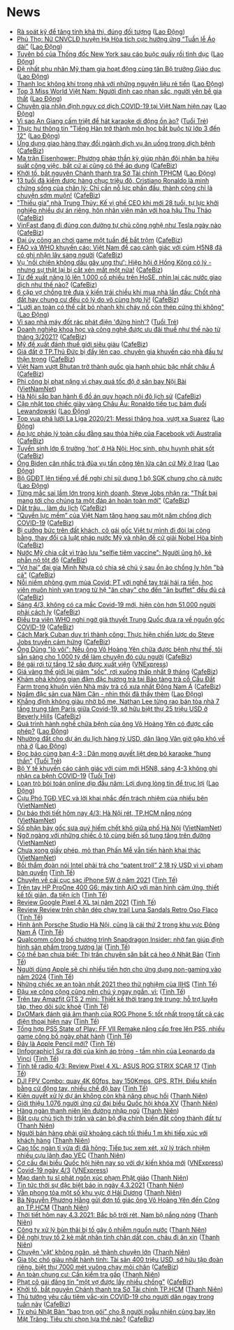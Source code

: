 # News

- [Rà soát kỹ để tăng tính khả thi, đúng đối tượng](https://laodong.vn/xa-hoi/ra-soat-ky-de-tang-tinh-kha-thi-dung-doi-tuong-885517.ldo) ([Lao Động](https://laodong.vn))
- [Phú Thọ: Nữ CNVCLĐ huyện Hạ Hòa tích cực hưởng ứng “Tuần lễ Áo dài”](https://laodong.vn/ldld-phu-tho/phu-tho-nu-cnvcld-huyen-ha-hoa-tich-cuc-huong-ung-tuan-le-ao-dai-885610.ldo) ([Lao Động](https://laodong.vn))
- [Tuyên bố của Thống đốc New York sau cáo buộc quấy rối tình dục](https://laodong.vn/the-gioi/tuyen-bo-cua-thong-doc-new-york-sau-cao-buoc-quay-roi-tinh-duc-885597.ldo) ([Lao Động](https://laodong.vn))
- [Đệ nhất phu nhân Mỹ tham gia hoạt động cùng tân Bộ trưởng Giáo dục](https://laodong.vn/the-gioi/de-nhat-phu-nhan-my-tham-gia-hoat-dong-cung-tan-bo-truong-giao-duc-885578.ldo) ([Lao Động](https://laodong.vn))
- [Thanh lọc không khí trong nhà với những nguyên liệu rẻ tiền](https://laodong.vn/bat-dong-san/thanh-loc-khong-khi-trong-nha-voi-nhung-nguyen-lieu-re-tien-885448.ldo) ([Lao Động](https://laodong.vn))
- [Top 3 Miss World Việt Nam: Người đỉnh cao nhan sắc, người yên bề gia thất](https://laodong.vn/photo/top-3-miss-world-viet-nam-nguoi-dinh-cao-nhan-sac-nguoi-yen-be-gia-that-885586.ldo) ([Lao Động](https://laodong.vn))
- [Chuyên gia nhận định nguy cơ dịch COVID-19 tại Việt Nam hiện nay](https://laodong.vn/video-thoi-su/chuyen-gia-nhan-dinh-nguy-co-dich-covid-19-tai-viet-nam-hien-nay-885449.ldo) ([Lao Động](https://laodong.vn))
- [Vì sao An Giang cấm triệt để hát karaoke di động ồn ào?](https://tuoitre.vn/vi-sao-an-giang-cam-triet-de-hat-karaoke-di-dong-on-ao-20210304081442749.htm) ([Tuổi Trẻ](https://tuoitre.vn))
- [Thực hư thông tin &quot;Tiếng Hàn trở thành môn học bắt buộc từ lớp 3 đến 12&quot;](https://laodong.vn/xa-hoi/thuc-hu-thong-tin-tieng-han-tro-thanh-mon-hoc-bat-buoc-tu-lop-3-den-12-885583.ldo) ([Lao Động](https://laodong.vn))
- [Ứng dụng giao hàng thay đổi ngành dịch vụ ăn uống trong dịch bệnh](https://cafebiz.vn/ung-dung-giao-hang-thay-doi-nganh-dich-vu-an-uong-trong-dich-benh-20210304083634633.chn) ([CafeBiz](https://cafebiz.vn))
- [Ma trận Eisenhower: Phương pháp thần kỳ giúp nhân đôi nhân ba hiệu suất công việc, bất cứ ai cũng có thể áp dụng](https://cafebiz.vn/ma-tran-eisenhower-phuong-phap-than-ky-giup-nhan-doi-nhan-ba-hieu-suat-cong-viec-bat-cu-ai-cung-co-the-ap-dung-20210303170241559.chn) ([CafeBiz](https://cafebiz.vn))
- [Khởi tố, bắt nguyên Chánh thanh tra Sở Tài chính TPHCM](https://laodong.vn/phap-luat/khoi-to-bat-nguyen-chanh-thanh-tra-so-tai-chinh-tphcm-885594.ldo) ([Lao Động](https://laodong.vn))
- [13 tuổi đã kiếm được hàng chục triệu đô, Cristiano Ronaldo là minh chứng sống của chân lý: Chỉ cần nỗ lực phấn đấu, thành công chỉ là chuyện sớm muộn!](https://cafebiz.vn/13-tuoi-da-kiem-duoc-hang-chuc-trieu-do-cristiano-ronaldo-la-minh-chung-song-cua-chan-ly-chi-can-no-luc-phan-dau-thanh-cong-chi-la-chuyen-som-muon-20210302155503667.chn) ([CafeBiz](https://cafebiz.vn))
- ["Thiếu gia” nhà Trung Thủy: Kế vị ghế CEO khi mới 28 tuổi, tự lực khởi nghiệp nhiều dự án riêng, hôn nhân viên mãn với hoa hậu Thu Thảo](https://cafebiz.vn/thieu-gia-nha-trung-thuy-ke-vi-ghe-ceo-khi-moi-28-tuoi-tu-luc-khoi-nghiep-nhieu-du-an-rieng-hon-nhan-vien-man-voi-hoa-hau-thu-thao-2021030100243611.chn) ([CafeBiz](https://cafebiz.vn))
- [VinFast đang đi đúng con đường tự chủ công nghệ như Tesla ngày nào](https://cafebiz.vn/vinfast-dang-di-dung-con-duong-tu-chu-cong-nghe-nhu-tesla-ngay-nao-2021030408312243.chn) ([CafeBiz](https://cafebiz.vn))
- [Đại úy công an chơi game một tuần để bắt trộm](https://cafebiz.vn/dai-uy-cong-an-choi-game-mot-tuan-de-bat-trom-20210304085814023.chn) ([CafeBiz](https://cafebiz.vn))
- [FAO và WHO khuyến cáo: Việt Nam đề cao cảnh giác với cúm H5N8 đã có ghi nhận lây sang người](https://cafebiz.vn/fao-va-who-khuyen-cao-viet-nam-de-cao-canh-giac-voi-cum-h5n8-da-co-ghi-nhan-lay-sang-nguoi-202103040855195.chn) ([CafeBiz](https://cafebiz.vn))
- [Vụ 'nồi chiên không dầu gây ung thư': Hiệp hội ở Hồng Kông có lý - nhưng sự thật lại bị cắt xén mất một nửa!](https://cafebiz.vn/vu-noi-chien-khong-dau-gay-ung-thu-hiep-hoi-o-hong-kong-co-ly-nhung-su-that-lai-bi-cat-xen-mat-mot-nua-20210304085310349.chn) ([CafeBiz](https://cafebiz.vn))
- [Từ đề xuất nâng lô lên 1.000 cổ phiếu trên HoSE, nhìn lại các nước giao dịch như thế nào?](https://cafebiz.vn/tu-de-xuat-nang-lo-len-1000-co-phieu-tren-hose-nhin-lai-cac-nuoc-giao-dich-nhu-the-nao-20210304085057491.chn) ([CafeBiz](https://cafebiz.vn))
- [6 cặp vợ chồng trẻ đưa ý kiến trái chiều khi mua nhà lần đầu: Chốt nhà đất hay chung cư đều có lý do vô cùng hợp lý!](https://cafebiz.vn/6-cap-vo-chong-tre-dua-y-kien-trai-chieu-khi-mua-nha-lan-dau-chot-nha-dat-hay-chung-cu-deu-co-ly-do-vo-cung-hop-ly-2021030408504854.chn) ([CafeBiz](https://cafebiz.vn))
- [&quot;Lưới an toàn có thể cắt bỏ nhanh khi cháy nổ còn thép cứng thì không&quot;](https://laodong.vn/xa-hoi/luoi-an-toan-co-the-cat-bo-nhanh-khi-chay-no-con-thep-cung-thi-khong-885579.ldo) ([Lao Động](https://laodong.vn))
- [Vì sao nhà máy đốt rác phát điện 'đứng hình'?](https://tuoitre.vn/vi-sao-nha-may-dot-rac-phat-dien-dung-hinh-2021030407472214.htm) ([Tuổi Trẻ](https://tuoitre.vn))
- [Doanh nghiệp khoa học và công nghệ được ưu đãi thuế như thế nào từ tháng 3/2021?](https://cafebiz.vn/doanh-nghiep-khoa-hoc-va-cong-nghe-duoc-uu-dai-thue-nhu-the-nao-tu-thang-3-2021-20210304084216304.chn) ([CafeBiz](https://cafebiz.vn))
- [Mỹ đề xuất đánh thuế giới siêu giàu](https://cafebiz.vn/my-de-xuat-danh-thue-gioi-sieu-giau-20210304083752362.chn) ([CafeBiz](https://cafebiz.vn))
- [Giá đất ở TP.Thủ Đức bị đẩy lên cao, chuyên gia khuyến cáo nhà đầu tư thận trọng](https://cafebiz.vn/gia-dat-o-tpthu-duc-bi-day-len-cao-chuyen-gia-khuyen-cao-nha-dau-tu-than-trong-2021030408393193.chn) ([CafeBiz](https://cafebiz.vn))
- [Việt Nam vượt Bhutan trở thành quốc gia hạnh phúc bậc nhất châu Á](https://cafebiz.vn/viet-nam-vuot-bhutan-tro-thanh-quoc-gia-hanh-phuc-bac-nhat-chau-a-20210304082944201.chn) ([CafeBiz](https://cafebiz.vn))
- [Phi công bị phạt nặng vì chạy quá tốc độ ở sân bay Nội Bài](http://vietnamnet.vn/vn/thoi-su/an-toan-giao-thong/phi-cong-bi-phat-nang-vi-chay-qua-toc-do-o-san-bay-noi-bai-717067.html) ([VietNamNet](https://vietnamnet.vn))
- [Hà Nội sắp ban hành 6 đồ án quy hoạch nội đô lịch sử](https://cafebiz.vn/ha-noi-sap-ban-hanh-6-do-an-quy-hoach-noi-do-lich-su-20210304082845074.chn) ([CafeBiz](https://cafebiz.vn))
- [Cập nhật top chiếc giày vàng Châu Âu: Ronaldo tiếp tục bám đuổi Lewandowski](https://laodong.vn/infographic/cap-nhat-top-chiec-giay-vang-chau-au-ronaldo-tiep-tuc-bam-duoi-lewandowski-885565.ldo) ([Lao Động](https://laodong.vn))
- [Top vua phá lưới La Liga 2020/21: Messi thăng hoa, vượt xa Suarez](https://laodong.vn/photo/top-vua-pha-luoi-la-liga-202021-messi-thang-hoa-vuot-xa-suarez-885561.ldo) ([Lao Động](https://laodong.vn))
- [Áp lực pháp lý toàn cầu đằng sau thỏa hiệp của Facebook với Australia](https://cafebiz.vn/ap-luc-phap-ly-toan-cau-dang-sau-thoa-hiep-cua-facebook-voi-australia-20210304082641839.chn) ([CafeBiz](https://cafebiz.vn))
- [Tuyển sinh lớp 6 trường 'hot' ở Hà Nội: Học sinh, phụ huynh phát sốt](https://cafebiz.vn/tuyen-sinh-lop-6-truong-hot-o-ha-noi-hoc-sinh-phu-huynh-phat-sot-20210304082333929.chn) ([CafeBiz](https://cafebiz.vn))
- [Ông Biden cân nhắc trả đũa vụ tấn công tên lửa căn cứ Mỹ ở Iraq](https://laodong.vn/the-gioi/ong-biden-can-nhac-tra-dua-vu-tan-cong-ten-lua-can-cu-my-o-iraq-885569.ldo) ([Lao Động](https://laodong.vn))
- [Bộ GDĐT lên tiếng về đề nghị chỉ sử dụng 1 bộ SGK chung cho cả nước](https://laodong.vn/ban-doc/bo-gddt-len-tieng-ve-de-nghi-chi-su-dung-1-bo-sgk-chung-cho-ca-nuoc-885530.ldo) ([Lao Động](https://laodong.vn))
- [Từng mắc sai lầm lớn trong kinh doanh, Steve Jobs nhận ra: "Thất bại mang tới cho chúng ta một đáp án hoàn toàn mới"](https://cafebiz.vn/tung-mac-sai-lam-lon-trong-kinh-doanh-steve-jobs-nhan-ra-that-bai-mang-toi-cho-chung-ta-mot-dap-an-hoan-toan-moi-20210303153826139.chn) ([CafeBiz](https://cafebiz.vn))
- [Dắt trâu… làm du lịch](https://cafebiz.vn/dat-trau-lam-du-lich-20210304080610387.chn) ([CafeBiz](https://cafebiz.vn))
- [“Quyền lực mềm” của Việt Nam tăng hạng sau một năm chống dịch COVID-19](https://cafebiz.vn/quyen-luc-mem-cua-viet-nam-tang-hang-sau-mot-nam-chong-dich-covid-19-20210304080442521.chn) ([CafeBiz](https://cafebiz.vn))
- [Bị cưỡng bức trên đất khách, cô gái gốc Việt tự mình đi đòi lại công bằng, thay đổi cả luật pháp nước Mỹ và nhận đề cử giải Nobel Hòa bình](https://cafebiz.vn/bi-cuong-buc-tren-dat-khach-co-gai-goc-viet-tu-minh-di-doi-lai-cong-bang-thay-doi-ca-luat-phap-nuoc-my-va-nhan-de-cu-giai-nobel-hoa-binh-20210304080105898.chn) ([CafeBiz](https://cafebiz.vn))
- [Nước Mỹ chia cắt vì trào lưu "selfie tiêm vaccine": Người ủng hộ, kẻ phẫn nộ tột độ](https://cafebiz.vn/nuoc-my-chia-cat-vi-trao-luu-selfie-tiem-vaccine-nguoi-ung-ho-ke-phan-no-tot-do-2021030407592508.chn) ([CafeBiz](https://cafebiz.vn))
- [“Vợ hai” đại gia Minh Nhựa có chia sẻ chú ý sau ồn ào chồng ly hôn "bà cả"](https://cafebiz.vn/vo-hai-dai-gia-minh-nhua-co-chia-se-chu-y-sau-on-ao-chong-ly-hon-ba-ca-20210304075827133.chn) ([CafeBiz](https://cafebiz.vn))
- [Nỗi niềm phòng gym mùa Covid: PT với nghề tay trái hái ra tiền, học viên muôn hình vạn trạng từ hệ "ăn chay" cho đến "ăn buffet" đều đủ cả](https://cafebiz.vn/noi-niem-phong-gym-mua-covid-pt-voi-nghe-tay-trai-hai-ra-tien-hoc-vien-muon-hinh-van-trang-tu-he-an-chay-cho-den-an-buffet-deu-du-ca-20210304075726846.chn) ([CafeBiz](https://cafebiz.vn))
- [Sáng 4/3, không có ca mắc Covid-19 mới, hiện còn hơn 51.000 người phải cách ly](https://cafebiz.vn/sang-4-3-khong-co-ca-mac-covid-19-moi-hien-con-hon-51000-nguoi-phai-cach-ly-20210304075501635.chn) ([CafeBiz](https://cafebiz.vn))
- [Điều tra viên WHO nghi ngờ giả thuyết Trung Quốc đưa ra về nguồn gốc COVID-19](https://cafebiz.vn/dieu-tra-vien-who-nghi-ngo-gia-thuyet-trung-quoc-dua-ra-ve-nguon-goc-covid-19-20210304075408268.chn) ([CafeBiz](https://cafebiz.vn))
- [Cách Mark Cuban duy trì thành công: Thực hiện chiến lược do Steve Jobs truyền cảm hứng](https://cafebiz.vn/cach-mark-cuban-duy-tri-thanh-cong-thuc-hien-chien-luoc-do-steve-jobs-truyen-cam-hung-20210303152456205.chn) ([CafeBiz](https://cafebiz.vn))
- [Ông Dũng "lò vôi": Nếu ông Võ Hoàng Yên chữa được bệnh như thế, tôi sẵn sàng cho 1.000 tỷ để làm chuyện đó cứu người](https://cafebiz.vn/ong-dung-lo-voi-neu-ong-vo-hoang-yen-chua-duoc-benh-nhu-the-toi-san-sang-cho-1000-ty-de-lam-chuyen-do-cuu-nguoi-20210304074905249.chn) ([CafeBiz](https://cafebiz.vn))
- [Bé gái rơi từ tầng 12 sắp được xuất viện](https://vnexpress.net/be-gai-roi-tu-tang-12-sap-duoc-xuat-vien-4243165.html) ([VNExpress](https://vnexpress.net))
- [Giá vàng thế giới lại giảm "sốc", rơi xuống thấp nhất 9 tháng](https://cafebiz.vn/gia-vang-the-gioi-lai-giam-soc-roi-xuong-thap-nhat-9-thang-20210304074712845.chn) ([CafeBiz](https://cafebiz.vn))
- [Khám phá không gian đậm đặc hương trà tại Bảo tàng trà cổ Cầu Đất Farm trong khuôn viên Nhà máy trà cổ xưa nhất Đông Nam Á](https://cafebiz.vn/kham-pha-khong-gian-dam-dac-huong-tra-tai-bao-tang-tra-co-cau-dat-farm-trong-khuon-vien-nha-may-tra-co-xua-nhat-dong-nam-a-2021030312103854.chn) ([CafeBiz](https://cafebiz.vn))
- [Ngắm đặc sản cua Năm Căn - nhìn thôi đã thấy thèm](https://laodong.vn/photo/ngam-dac-san-cua-nam-can-nhin-thoi-da-thay-them-885405.ldo) ([Lao Động](https://laodong.vn))
- [Khẳng định không giàu nhờ bố mẹ, Nathan Lee từng rao bán tòa nhà 7 tầng trung tâm Paris giữa Covid-19, sở hữu biệt thự 25 triệu USD ở Beverly Hills](https://cafebiz.vn/khang-dinh-khong-giau-nho-bo-me-nathan-lee-tung-rao-ban-toa-nha-7-tang-trung-tam-paris-giua-covid-19-so-huu-biet-thu-25-trieu-usd-o-beverly-hills-20210303165340755.chn) ([CafeBiz](https://cafebiz.vn))
- [Quá trình hành nghề chữa bệnh của ông Võ Hoàng Yên có được cấp phép?](https://laodong.vn/video/qua-trinh-hanh-nghe-chua-benh-cua-ong-vo-hoang-yen-co-duoc-cap-phep-885404.ldo) ([Lao Động](https://laodong.vn))
- [Nhường đất cho dự án du lịch hàng tỷ USD, dân làng Vân giờ gặp khó về nhà ở](https://laodong.vn/video/nhuong-dat-cho-du-an-du-lich-hang-ty-usd-dan-lang-van-gio-gap-kho-ve-nha-o-885391.ldo) ([Lao Động](https://laodong.vn))
- [Đọc báo cùng bạn 4-3 : Dân mong quyết liệt dẹp bỏ karaoke “hung thần”](https://tuoitre.vn/doc-bao-cung-ban-4-3-dan-mong-quyet-liet-dep-bo-karaoke-hung-than-20210304061137198.htm) ([Tuổi Trẻ](https://tuoitre.vn))
- [Bộ Y tế khuyến cáo cảnh giác với cúm mới H5N8, sáng 4-3 không ghi nhận ca bệnh COVID-19](https://tuoitre.vn/bo-y-te-khuyen-cao-canh-giac-voi-cum-moi-h5n8-sang-4-3-khong-ghi-nhan-ca-benh-covid-19-20210304061605681.htm) ([Tuổi Trẻ](https://tuoitre.vn))
- [Loạn trò bói toán online dịp đầu năm: Lợi dụng lòng tin để trục lợi](https://laodong.vn/xa-hoi/loan-tro-boi-toan-online-dip-dau-nam-loi-dung-long-tin-de-truc-loi-885500.ldo) ([Lao Động](https://laodong.vn))
- [Cựu Phó TGĐ VEC và lời khai nhắc đến trách nhiệm của nhiều bên](http://vietnamnet.vn/vn/thoi-su/cuu-pho-tgd-vec-va-loi-khai-nhac-den-trach-nhiem-cua-nhieu-ben-717029.html) ([VietNamNet](https://vietnamnet.vn))
- [Dự báo thời tiết hôm nay 4/3: Hà Nội rét, TP.HCM nắng nóng](http://vietnamnet.vn/vn/thoi-su/du-bao-thoi-tiet-hom-nay-4-3-ha-noi-ret-tp-hcm-nang-nong-717037.html) ([VietNamNet](https://vietnamnet.vn))
- [Số phận bảy gốc sưa quý hiếm chết khô giữa phố Hà Nội](http://vietnamnet.vn/vn/thoi-su/so-phan-bay-goc-sua-quy-hiem-chet-kho-giua-pho-ha-noi-717004.html) ([VietNamNet](https://vietnamnet.vn))
- [Ngỡ ngàng với những chiếc ô tô cùng biển số tung tăng trên đường](http://vietnamnet.vn/vn/thoi-su/ngo-ngang-voi-nhung-chiec-o-to-cung-bien-so-tung-tang-tren-duong-717045.html) ([VietNamNet](https://vietnamnet.vn))
- [Chưa xong giấy phép, mỏ than Phấn Mễ vẫn tiến hành khai thác](http://vietnamnet.vn/vn/thoi-su/moi-truong/chua-xong-giay-phep-mo-than-phan-me-van-tien-hanh-khai-thac-715577.html) ([VietNamNet](https://vietnamnet.vn))
- [Bồi thẩm đoàn nói Intel phải trả cho “patent troll” 2,18 tỷ USD vì vi phạm bản quyền](https://tinhte.vn/thread/boi-tham-doan-noi-intel-phai-tra-cho-patent-troll-2-18-ty-usd-vi-vi-pham-ban-quyen.3287019/) ([Tinh Tế](https://tinhte.vn))
- [Chuyện về cái cục sạc iPhone 5W ở năm 2021](https://tinhte.vn/thread/chuyen-ve-cai-cuc-sac-iphone-5w-o-nam-2021.3286994/) ([Tinh Tế](https://tinhte.vn))
- [Trên tay HP ProOne 400 G6: máy tính AiO với màn hình cảm ứng, thiết kế tối giản, đa tiện ích](https://tinhte.vn/thread/tren-tay-hp-proone-400-g6-may-tinh-aio-voi-man-hinh-cam-ung-thiet-ke-toi-gian-da-tien-ich.3285725/) ([Tinh Tế](https://tinhte.vn))
- [Review Google Pixel 4 XL tại năm 2021](https://tinhte.vn/thread/review-google-pixel-4-xl-tai-nam-2021.3282148/) ([Tinh Tế](https://tinhte.vn))
- [Review Review trên chân dép chạy trail Luna Sandals Retro Oso Flaco](https://tinhte.vn/thread/review-review-tren-chan-dep-chay-trail-luna-sandals-retro-oso-flaco.3287016/) ([Tinh Tế](https://tinhte.vn))
- [Hình ảnh Porsche Studio Hà Nội, cũng là cái thứ 2 trong khu vực Đông Nam Á](https://tinhte.vn/thread/hinh-anh-porsche-studio-ha-noi-cung-la-cai-thu-2-trong-khu-vuc-dong-nam-a.3286919/) ([Tinh Tế](https://tinhte.vn))
- [Qualcomm công bố chương trình Snapdragon Insider: nhờ fan giúp định hình sản phẩm trong tương lai](https://tinhte.vn/thread/qualcomm-cong-bo-chuong-trinh-snapdragon-insider-nho-fan-giup-dinh-hinh-san-pham-trong-tuong-lai.3286942/) ([Tinh Tế](https://tinhte.vn))
- [Có thể bạn chưa biết: Thị trấn chuyên săn bắt cá heo ở Nhật Bản](https://tinhte.vn/thread/co-the-ban-chua-biet-thi-tran-chuyen-san-bat-ca-heo-o-nhat-ban.3286073/) ([Tinh Tế](https://tinhte.vn))
- [Người dùng Apple sẽ chi nhiều tiền hơn cho ứng dụng non-gaming vào năm 2024](https://tinhte.vn/thread/nguoi-dung-apple-se-chi-nhieu-tien-hon-cho-ung-dung-non-gaming-vao-nam-2024.3281364/) ([Tinh Tế](https://tinhte.vn))
- [Những chiếc xe an toàn nhất 2021 theo thử nghiệm của IIHS](https://tinhte.vn/thread/nhung-chiec-xe-an-toan-nhat-2021-theo-thu-nghiem-cua-iihs.3285552/) ([Tinh Tế](https://tinhte.vn))
- [Đậu xe công cộng cũng nên chú ý ngay ngắn, vì:](https://tinhte.vn/thread/dau-xe-cong-cong-cung-nen-chu-y-ngay-ngan-vi.3267853/) ([Tinh Tế](https://tinhte.vn))
- [Trên tay Amazfit GTS 2 mini: Thiết kế thời trang trẻ trung; hỗ trợ luyện tập, theo dõi sức khoẻ](https://tinhte.vn/thread/tren-tay-amazfit-gts-2-mini-thiet-ke-thoi-trang-tre-trung-ho-tro-luyen-tap-theo-doi-suc-khoe.3286366/) ([Tinh Tế](https://tinhte.vn))
- [DxOMark đánh giá âm thanh của ROG Phone 5: tốt nhất trong tất cả các điện thoại hiện nay](https://tinhte.vn/thread/dxomark-danh-gia-am-thanh-cua-rog-phone-5-tot-nhat-trong-tat-ca-cac-dien-thoai-hien-nay.3281179/) ([Tinh Tế](https://tinhte.vn))
- [Tổng hợp PS5 State of Play: FF VII Remake nâng cấp free lên PS5, nhiều game công bố ngày phát hành](https://tinhte.vn/thread/tong-hop-ps5-state-of-play-ff-vii-remake-nang-cap-free-len-ps5-nhieu-game-cong-bo-ngay-phat-hanh.3283586/) ([Tinh Tế](https://tinhte.vn))
- [Đây là Apple Pencil mới?](https://tinhte.vn/thread/day-la-apple-pencil-moi.3287003/) ([Tinh Tế](https://tinhte.vn))
- [[Infographic] Sự ra đời của kính áp tròng - tầm nhìn của Leonardo da Vinci](https://tinhte.vn/thread/infographic-su-ra-doi-cua-kinh-ap-trong-tam-nhin-cua-leonardo-da-vinci.3263972/) ([Tinh Tế](https://tinhte.vn))
- [Tinh tế radio 4/3: Review Pixel 4 XL; ASUS ROG STRIX SCAR 17](https://tinhte.vn/thread/tinh-te-radio-4-3-review-pixel-4-xl-asus-rog-strix-scar-17.3286900/) ([Tinh Tế](https://tinhte.vn))
- [DJI FPV Combo: quay 4K 60fps, bay 150Kmps, GPS, RTH, Điều khiển bằng cử động tay, nhiều chế độ bay](https://tinhte.vn/thread/dji-fpv-combo-quay-4k-60fps-bay-150kmps-gps-rth-dieu-khien-bang-cu-dong-tay-nhieu-che-do-bay.3286752/) ([Tinh Tế](https://tinhte.vn))
- [Kiên quyết xử lý dự án không còn khả năng phục hồi](https://thanhnien.vn/thoi-su/kien-quyet-xu-ly-du-an-khong-con-kha-nang-phuc-hoi-1349242.html) ([Thanh Niên](https://thanhnien.vn))
- [Giới thiệu 1.076 người ứng cử đại biểu Quốc hội khóa XV](https://thanhnien.vn/thoi-su/gioi-thieu-1076-nguoi-ung-cu-dai-bieu-quoc-hoi-khoa-xv-1349227.html) ([Thanh Niên](https://thanhnien.vn))
- [Hàng ngàn thanh niên lên đường nhập ngũ](https://thanhnien.vn/thoi-su/hang-ngan-thanh-nien-len-duong-nhap-ngu-1349241.html) ([Thanh Niên](https://thanhnien.vn))
- [Bắt cựu chủ tịch thị trấn và cán bộ địa chính biến đất công thành đất tư](https://thanhnien.vn/thoi-su/bat-cuu-chu-tich-thi-tran-va-can-bo-dia-chinh-bien-dat-cong-thanh-dat-tu-1349225.html) ([Thanh Niên](https://thanhnien.vn))
- [Người bán hàng phải giữ khoảng cách tối thiểu 1 m khi tiếp xúc với khách hàng](https://thanhnien.vn/thoi-su/nguoi-ban-hang-phai-giu-khoang-cach-toi-thieu-1-m-khi-tiep-xuc-voi-khach-hang-1349277.html) ([Thanh Niên](https://thanhnien.vn))
- [Cao tốc ngàn tỉ vừa đi đã hỏng: Tiếp tục xem xét, xử lý trách nhiệm nhiều cựu lãnh đạo VEC](https://thanhnien.vn/thoi-su/cao-toc-ngan-ti-vua-di-da-hong-tiep-tuc-xem-xet-xu-ly-trach-nhiem-nhieu-cuu-lanh-dao-vec-1349247.html) ([Thanh Niên](https://thanhnien.vn))
- [Cơ cấu đại biểu Quốc hội hiện nay so với dự kiến khóa mới](https://vnexpress.net/co-cau-dai-bieu-quoc-hoi-hien-nay-so-voi-du-kien-khoa-moi-4242257.html) ([VNExpress](https://vnexpress.net))
- [Covid-19 ngày 4/3](https://vnexpress.net/covid-19-ngay-4-3-4243149.html) ([VNExpress](https://vnexpress.net))
- [Mạo danh tu sĩ phát ngôn xúc phạm Phật giáo](https://thanhnien.vn/thoi-su/mao-danh-tu-si-phat-ngon-xuc-pham-phat-giao-1349224.html) ([Thanh Niên](https://thanhnien.vn))
- [Tin tức thời sự đặc biệt báo in ngày 4.3.2021](https://thanhnien.vn/thoi-su/tin-tuc-thoi-su-dac-biet-bao-in-ngay-432021-1349271.html) ([Thanh Niên](https://thanhnien.vn))
- [Vẫn phong tỏa một số khu vực ở Hải Dương](https://thanhnien.vn/thoi-su/van-phong-toa-mot-so-khu-vuc-o-hai-duong-1349232.html) ([Thanh Niên](https://thanhnien.vn))
- [Bà Nguyễn Phương Hằng gửi đơn tố giác ông Võ Hoàng Yên đến Công an TP.HCM](https://thanhnien.vn/thoi-su/ba-nguyen-phuong-hang-gui-don-to-giac-ong-vo-hoang-yen-den-cong-an-tphcm-1349226.html) ([Thanh Niên](https://thanhnien.vn))
- [Thời tiết hôm nay 4.3.2021: Bắc bộ trời rét, Nam bộ nắng nóng](https://thanhnien.vn/thoi-su/thoi-tiet-hom-nay-432021-bac-bo-troi-ret-nam-bo-nang-nong-1349262.html) ([Thanh Niên](https://thanhnien.vn))
- [Công ty xử lý bùn thải bị tố gây ô nhiễm nguồn nước](https://thanhnien.vn/thoi-su/cong-ty-xu-ly-bun-thai-bi-to-gay-o-nhiem-nguon-nuoc-1348920.html) ([Thanh Niên](https://thanhnien.vn))
- [Đề nghị truy tố 2 kẻ mất nhân tính chăn dắt con, cháu đi ăn xin](https://thanhnien.vn/thoi-su/de-nghi-truy-to-2-ke-mat-nhan-tinh-chan-dat-con-chau-di-an-xin-1348922.html) ([Thanh Niên](https://thanhnien.vn))
- [Chuyện 'vặt' không ngăn, sẽ thành chuyện lớn](https://thanhnien.vn/blog-phong-vien/chuyen-vat-khong-ngan-se-thanh-chuyen-lon-1349219.html) ([Thanh Niên](https://thanhnien.vn))
- [Gia tộc chó giàu nhất hành tinh: Tài sản 400 triệu USD, sở hữu tập đoàn riêng, biệt thự 7000 mét vuông chạy mỏi chân](https://cafebiz.vn/gia-toc-cho-giau-nhat-hanh-tinh-tai-san-400-trieu-usd-so-huu-tap-doan-rieng-biet-thu-7000-met-vuong-chay-moi-chan-202103032115068.chn) ([CafeBiz](https://cafebiz.vn))
- [An toàn chung cư: Cần kiểm tra gấp](https://thanhnien.vn/thoi-su/an-toan-chung-cu-can-kiem-tra-gap-1349175.html) ([Thanh Niên](https://thanhnien.vn))
- [Phạt cô gái đăng tin "một vợ được lấy nhiều chồng"](https://cafebiz.vn/phat-co-gai-dang-tin-mot-vo-duoc-lay-nhieu-chong-20210303215036449.chn) ([CafeBiz](https://cafebiz.vn))
- [Khởi tố, bắt nguyên Chánh thanh tra Sở Tài chính TP.HCM](https://thanhnien.vn/thoi-su/khoi-to-bat-nguyen-chanh-thanh-tra-so-tai-chinh-tphcm-1349234.html) ([Thanh Niên](https://thanhnien.vn))
- [Thủ tướng yêu cầu tiêm vắc-xin COVID-19 cho người dân ngay trong tuần này](https://cafebiz.vn/thu-tuong-yeu-cau-tiem-vac-xin-covid-19-cho-nguoi-dan-ngay-trong-tuan-nay-20210303213326951.chn) ([CafeBiz](https://cafebiz.vn))
- [Tỷ phú Nhật Bản "bao trọn gói" cho 8 người ngẫu nhiên cùng bay lên Mặt Trăng: Tiêu chí chọn lựa thế nào?](https://cafebiz.vn/ty-phu-nhat-ban-bao-tron-goi-cho-8-nguoi-ngau-nhien-cung-bay-len-mat-trang-tieu-chi-chon-lua-the-nao-20210303211714315.chn) ([CafeBiz](https://cafebiz.vn))
